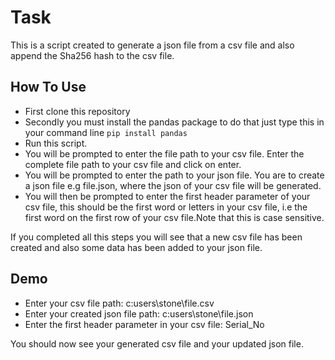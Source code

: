 # Task

This is a script created to generate a json file from a csv file and also append the Sha256 hash to the csv file. 

## How To Use
- First clone this repository 
- Secondly you must install the pandas package to do that just type this in your command line `pip install pandas`
- Run this script. 
- You will be prompted to enter the file path to your csv file. Enter the complete file path to your csv file and click on enter. 
- You will be prompted to enter the path to your json file. You are to create a json file e.g file.json, where the json of your csv file will be generated. 
- You will then be prompted to enter the first header parameter of your csv file, this should be the first word or letters in your csv file, i.e the first word on the first row of your csv file.Note that this is case sensitive. 

If you completed all this steps you will see that a new csv file has been created and also some data has been added to your json file. 
 
 
## Demo
- Enter your csv file path: c:users\stone\file.csv
- Enter your created json file path: c:users\stone\file.json
- Enter the first header parameter in your csv file: Serial_No

You should now see your generated csv file and your updated json file. 
